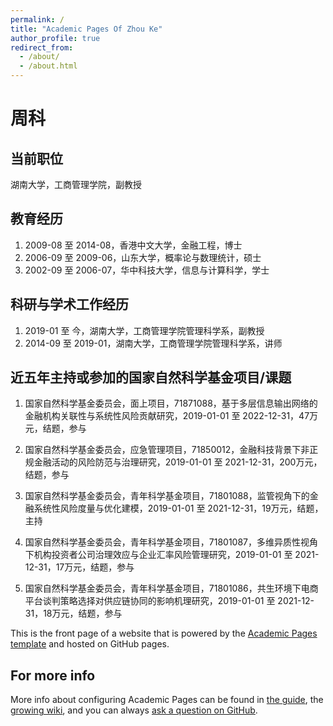 ```yaml
---
permalink: /
title: "Academic Pages Of Zhou Ke"
author_profile: true
redirect_from: 
  - /about/
  - /about.html
---
```


# 周科 

## 当前职位
湖南大学，工商管理学院，副教授

## 教育经历
1. 2009-08 至 2014-08，香港中文大学，金融工程，博士
2. 2006-09 至 2009-06，山东大学，概率论与数理统计，硕士
3. 2002-09 至 2006-07，华中科技大学，信息与计算科学，学士


## 科研与学术工作经历
1. 2019-01 至 今，湖南大学，工商管理学院管理科学系，副教授
2. 2014-09 至 2019-01，湖南大学，工商管理学院管理科学系，讲师



## 近五年主持或参加的国家自然科学基金项目/课题
1. 国家自然科学基金委员会，面上项目，71871088，基于多层信息输出网络的金融机构关联性与系统性风险贡献研究，2019-01-01 至 2022-12-31，47万元，结题，参与

2. 国家自然科学基金委员会，应急管理项目，71850012，金融科技背景下非正规金融活动的风险防范与治理研究，2019-01-01 至 2021-12-31，200万元，结题，参与

3. 国家自然科学基金委员会，青年科学基金项目，71801088，监管视角下的金融系统性风险度量与优化建模，2019-01-01 至 2021-12-31，19万元，结题，主持

4. 国家自然科学基金委员会，青年科学基金项目，71801087，多维异质性视角下机构投资者公司治理效应与企业汇率风险管理研究，2019-01-01 至 2021-12-31，17万元，结题，参与

5. 国家自然科学基金委员会，青年科学基金项目，71801086，共生环境下电商平台谈判策略选择对供应链协同的影响机理研究，2019-01-01 至 2021-12-31，18万元，结题，参与


This is the front page of a website that is powered by the [Academic Pages template](https://github.com/academicpages/academicpages.github.io) and hosted on GitHub pages. 

For more info
------
More info about configuring Academic Pages can be found in [the guide](https://academicpages.github.io/markdown/), the [growing wiki](https://github.com/academicpages/academicpages.github.io/wiki), and you can always [ask a question on GitHub](https://github.com/academicpages/academicpages.github.io/discussions). 
